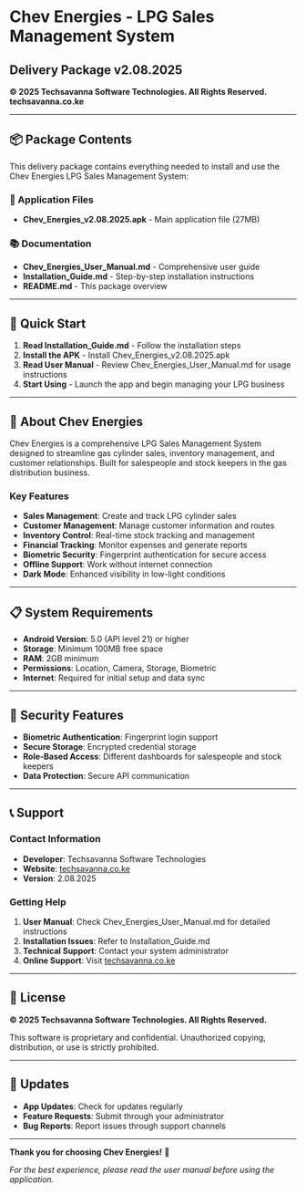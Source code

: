 # Chev Energies - LPG Sales Management System
## Delivery Package v2.08.2025

**© 2025 Techsavanna Software Technologies. All Rights Reserved.**  
**techsavanna.co.ke**

---

## 📦 Package Contents

This delivery package contains everything needed to install and use the Chev Energies LPG Sales Management System:

### 📱 Application Files
- **Chev_Energies_v2.08.2025.apk** - Main application file (27MB)

### 📚 Documentation
- **Chev_Energies_User_Manual.md** - Comprehensive user guide
- **Installation_Guide.md** - Step-by-step installation instructions
- **README.md** - This package overview

---

## 🚀 Quick Start

1. **Read Installation_Guide.md** - Follow the installation steps
2. **Install the APK** - Install Chev_Energies_v2.08.2025.apk
3. **Read User Manual** - Review Chev_Energies_User_Manual.md for usage instructions
4. **Start Using** - Launch the app and begin managing your LPG business

---

## 🏢 About Chev Energies

Chev Energies is a comprehensive LPG Sales Management System designed to streamline gas cylinder sales, inventory management, and customer relationships. Built for salespeople and stock keepers in the gas distribution business.

### Key Features
- **Sales Management**: Create and track LPG cylinder sales
- **Customer Management**: Manage customer information and routes
- **Inventory Control**: Real-time stock tracking and management
- **Financial Tracking**: Monitor expenses and generate reports
- **Biometric Security**: Fingerprint authentication for secure access
- **Offline Support**: Work without internet connection
- **Dark Mode**: Enhanced visibility in low-light conditions

---

## 📋 System Requirements

- **Android Version**: 5.0 (API level 21) or higher
- **Storage**: Minimum 100MB free space
- **RAM**: 2GB minimum
- **Permissions**: Location, Camera, Storage, Biometric
- **Internet**: Required for initial setup and data sync

---

## 🔐 Security Features

- **Biometric Authentication**: Fingerprint login support
- **Secure Storage**: Encrypted credential storage
- **Role-Based Access**: Different dashboards for salespeople and stock keepers
- **Data Protection**: Secure API communication

---

## 📞 Support

### Contact Information
- **Developer**: Techsavanna Software Technologies
- **Website**: [techsavanna.co.ke](https://techsavanna.co.ke/)
- **Version**: 2.08.2025

### Getting Help
1. **User Manual**: Check Chev_Energies_User_Manual.md for detailed instructions
2. **Installation Issues**: Refer to Installation_Guide.md
3. **Technical Support**: Contact your system administrator
4. **Online Support**: Visit [techsavanna.co.ke](https://techsavanna.co.ke/)

---

## 📄 License

**© 2025 Techsavanna Software Technologies. All Rights Reserved.**

This software is proprietary and confidential. Unauthorized copying, distribution, or use is strictly prohibited.

---

## 🔄 Updates

- **App Updates**: Check for updates regularly
- **Feature Requests**: Submit through your administrator
- **Bug Reports**: Report issues through support channels

---

**Thank you for choosing Chev Energies!** 🎉

*For the best experience, please read the user manual before using the application.*
